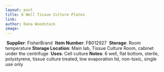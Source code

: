 ```yaml
---
layout: post 
title: 6 Well Tissue Culture Plates
link: 
author: Dana Woodstock
image: 
---
```

​
**Supplier**: FisherBrand
​
**Item Number**: FB012927
​
**Storage**: Room temperature
​
**Storage Location**: Main lab, Tissue Culture Room, cabinet under the centrifuge
​
**Uses**: Cell culture
​
**Notes**: 6 well, flat bottom, sterile, polystyrene, tissue culture treated, low evaporation lid, non-toxic, single use only
